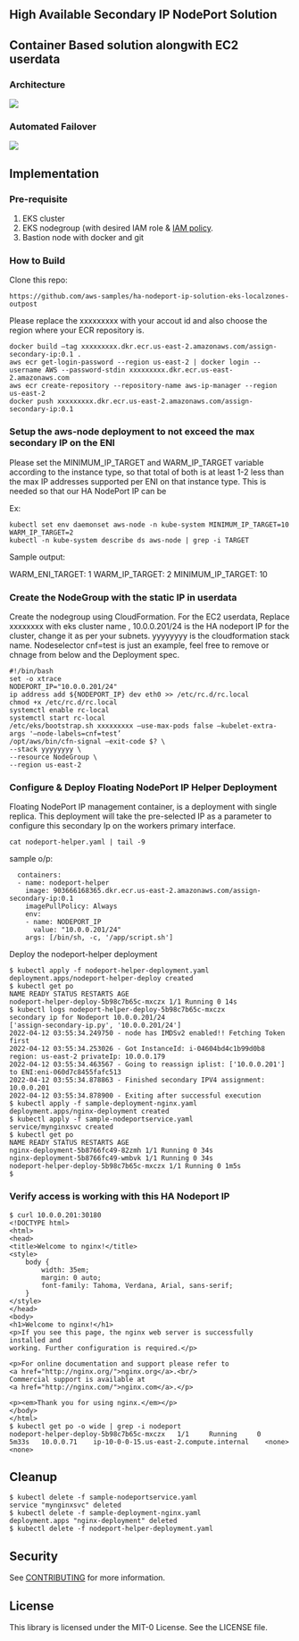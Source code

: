 
## High Available Secondary IP NodePort Solution

## Container Based solution alongwith EC2 userdata

### Architecture
![](nodeport.jpg) 

### Automated Failover
![](nodeport-failover.jpg) 
## Implementation 
### Pre-requisite

1. EKS cluster
2. EKS nodegroup (with desired IAM role & [IAM policy](samples/iam-policy.json).
6. Bastion node with docker and git

### How to Build

Clone this repo:

```
https://github.com/aws-samples/ha-nodeport-ip-solution-eks-localzones-outpost
```

Please replace the xxxxxxxxx with your accout id and also choose the region where your ECR repository is.
```
docker build —tag xxxxxxxxx.dkr.ecr.us-east-2.amazonaws.com/assign-secondary-ip:0.1 .
aws ecr get-login-password --region us-east-2 | docker login --username AWS --password-stdin xxxxxxxxx.dkr.ecr.us-east-2.amazonaws.com
aws ecr create-repository --repository-name aws-ip-manager --region us-east-2
docker push xxxxxxxxx.dkr.ecr.us-east-2.amazonaws.com/assign-secondary-ip:0.1
```

###  Setup the aws-node deployment to not exceed the max secondary IP on the ENI

Please set the MINIMUM_IP_TARGET and WARM_IP_TARGET variable according to the instance type, so that total of both is at least 1-2 less than the max IP addresses supported per ENI on that instance type. This is needed so that our HA NodePort IP can be 

Ex:
```
kubectl set env daemonset aws-node -n kube-system MINIMUM_IP_TARGET=10 WARM_IP_TARGET=2
kubectl -n kube-system describe ds aws-node | grep -i TARGET
```
Sample output:

WARM_ENI_TARGET: 1
WARM_IP_TARGET: 2
MINIMUM_IP_TARGET: 10

###  Create the NodeGroup with the static IP in userdata
Create the nodegroup using CloudFormation. For the EC2 userdata, Replace xxxxxxxx with eks cluster name , 10.0.0.201/24 is the HA nodeport IP for the cluster, change it as per your subnets. yyyyyyyy is the cloudformation stack name. Nodeselector cnf=test is just an example, feel free to remove or chnage from below and the Deployment spec. 

```
#!/bin/bash
set -o xtrace
NODEPORT_IP="10.0.0.201/24"
ip address add ${NODEPORT_IP} dev eth0 >> /etc/rc.d/rc.local
chmod +x /etc/rc.d/rc.local
systemctl enable rc-local
systemctl start rc-local
/etc/eks/bootstrap.sh xxxxxxxxx —use-max-pods false —kubelet-extra-args '—node-labels=cnf=test’
/opt/aws/bin/cfn-signal —exit-code $? \
--stack yyyyyyyy \
--resource NodeGroup \
--region us-east-2
```

### Configure & Deploy Floating NodePort IP Helper Deployment

Floating NodePort IP management container, is a deployment with single replica. This deployment will take the pre-selected IP as a parameter to configure this secondary Ip on the workers primary interface. 

```
cat nodeport-helper.yaml | tail -9
```
sample o/p:

      containers:
      - name: nodeport-helper
        image: 903666168365.dkr.ecr.us-east-2.amazonaws.com/assign-secondary-ip:0.1
        imagePullPolicy: Always
        env:
        - name: NODEPORT_IP
          value: "10.0.0.201/24"
        args: [/bin/sh, -c, '/app/script.sh']

Deploy the nodeport-helper deployment

```
$ kubectl apply -f nodeport-helper-deployment.yaml
deployment.apps/nodeport-helper-deploy created
$ kubectl get po
NAME READY STATUS RESTARTS AGE
nodeport-helper-deploy-5b98c7b65c-mxczx 1/1 Running 0 14s
$ kubectl logs nodeport-helper-deploy-5b98c7b65c-mxczx
secondary ip for Nodeport 10.0.0.201/24
['assign-secondary-ip.py', '10.0.0.201/24']
2022-04-12 03:55:34.249750 - node has IMDSv2 enabled!! Fetching Token first
2022-04-12 03:55:34.253026 - Got InstanceId: i-04604bd4c1b99d0b8 region: us-east-2 privateIp: 10.0.0.179
2022-04-12 03:55:34.463567 - Going to reassign iplist: ['10.0.0.201'] to ENI:eni-060d7c8455fafc513
2022-04-12 03:55:34.878863 - Finished secondary IPV4 assignment: 10.0.0.201
2022-04-12 03:55:34.878900 - Exiting after successful execution
$ kubectl apply -f sample-deployment-nginx.yaml
deployment.apps/nginx-deployment created
$ kubectl apply -f sample-nodeportservice.yaml
service/mynginxsvc created
$ kubectl get po
NAME READY STATUS RESTARTS AGE
nginx-deployment-5b8766fc49-82zmh 1/1 Running 0 34s
nginx-deployment-5b8766fc49-wmbvk 1/1 Running 0 34s
nodeport-helper-deploy-5b98c7b65c-mxczx 1/1 Running 0 1m5s
$
```

### Verify access is working with this HA Nodeport IP
```
$ curl 10.0.0.201:30180
<!DOCTYPE html>
<html>
<head>
<title>Welcome to nginx!</title>
<style>
    body {
        width: 35em;
        margin: 0 auto;
        font-family: Tahoma, Verdana, Arial, sans-serif;
    }
</style>
</head>
<body>
<h1>Welcome to nginx!</h1>
<p>If you see this page, the nginx web server is successfully installed and
working. Further configuration is required.</p>

<p>For online documentation and support please refer to
<a href="http://nginx.org/">nginx.org</a>.<br/>
Commercial support is available at
<a href="http://nginx.com/">nginx.com</a>.</p>

<p><em>Thank you for using nginx.</em></p>
</body>
</html>
$ kubectl get po -o wide | grep -i nodeport
nodeport-helper-deploy-5b98c7b65c-mxczx   1/1     Running     0          5m33s   10.0.0.71    ip-10-0-0-15.us-east-2.compute.internal    <none>           <none>
```

## Cleanup
```
$ kubectl delete -f sample-nodeportservice.yaml
service "mynginxsvc" deleted
$ kubectl delete -f sample-deployment-nginx.yaml
deployment.apps "nginx-deployment" deleted
$ kubectl delete -f nodeport-helper-deployment.yaml
```

## Security

See [CONTRIBUTING](CONTRIBUTING.md#security-issue-notifications) for more information.

## License

This library is licensed under the MIT-0 License. See the LICENSE file.
